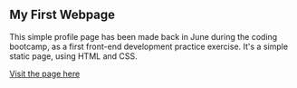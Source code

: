 ## My First Webpage

This simple profile page has been made back in June during the coding bootcamp, as a first front-end development practice exercise. It's a simple static page, using HTML and CSS. 

<a href="https://elysemelissa.github.io/my-profile/" target="_blank">Visit the page here</a>
